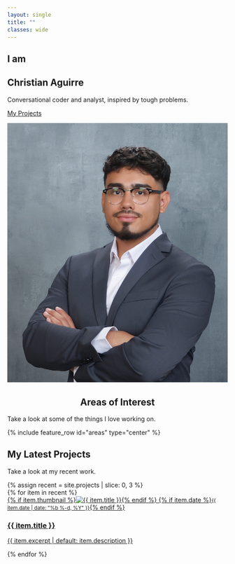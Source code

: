 ```yaml
---
layout: single
title: ""
classes: wide
---
```


<section class="section-white">
  <div class="intro-wrap">
    <div class="intro-left">
      <h2>I am</h2>
      <h1>Christian Aguirre</h1>
      <p>Conversational coder and analyst, inspired by tough problems.</p>
      <p><a class="btn btn--primary" href="/projects/">My Projects</a></p>
    </div>
    <div class="intro-right">
      <img src="/assets/images/headshot.jpg" alt="Christian Aguirre" class="hero-avatar">
    </div>
  </div>
</section>

<section class="section-gray">
  <h2 style="text-align:center;">Areas of Interest</h2>
  <p class="section-sub">Take a look at some of the things I love working on.</p>
  {% include feature_row id="areas" type="center" %}
</section>


<section class="section-white">
  <h2>My Latest Projects</h2>
  <p class="section-sub">Take a look at my recent work.</p>
  {% assign recent = site.projects | slice: 0, 3 %}
  <div class="cards">
  {% for item in recent %}
    <article class="card">
      <a href="{{ item.url | relative_url }}">
        {% if item.thumbnail %}<img src="{{ item.thumbnail | relative_url }}" alt="{{ item.title }}">{% endif %}
        {% if item.date %}<small class="card-meta">{{ item.date | date: "%b %-d, %Y" }}</small>{% endif %}
        <h3>{{ item.title }}</h3>
        <p>{{ item.excerpt | default: item.description }}</p>
      </a>
    </article>
  {% endfor %}
  </div>
</section>
